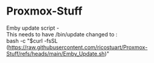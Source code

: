 # Proxmox-Stuff
Emby update script -\
This needs to have /bin/update changed to :\
bash -c "$curl -fsSL (https://raw.githubusercontent.com/ricostuart/Proxmox-Stuff/refs/heads/main/Emby_Update.sh)" <br />
